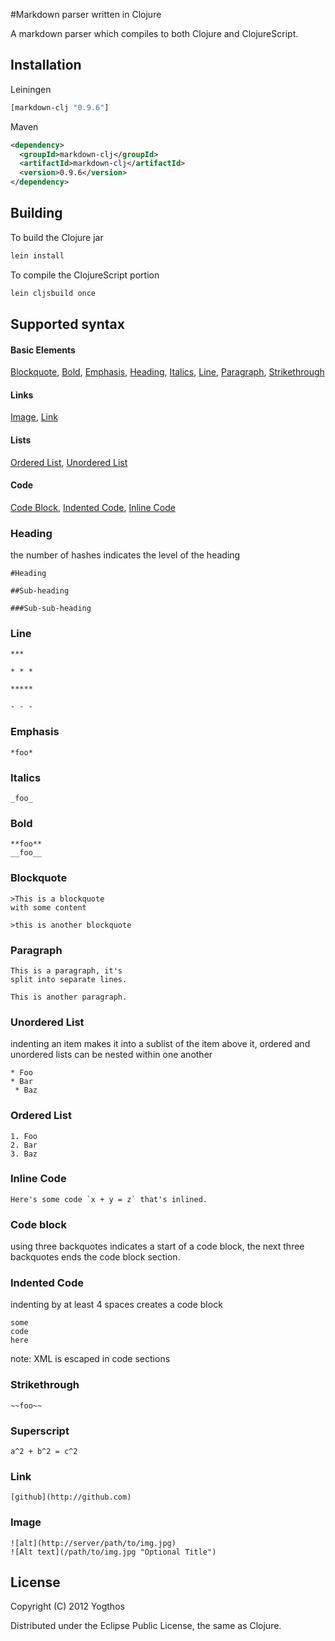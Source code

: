 #Markdown parser written in Clojure

A markdown parser which compiles to both Clojure and ClojureScript.

## Installation

Leiningen

```clojure
[markdown-clj "0.9.6"]
```

Maven

```xml
<dependency>
  <groupId>markdown-clj</groupId>
  <artifactId>markdown-clj</artifactId>
  <version>0.9.6</version>
</dependency>
```

## Building

To build the Clojure jar 

```bash
lein install
```

To compile the ClojureScript portion

```bash
lein cljsbuild once
```

## Supported syntax

#### Basic Elements
[Blockquote](#blockquote),
[Bold](#bold),
[Emphasis](#emphasis),
[Heading](#heading),
[Italics](#italics),
[Line](#line),
[Paragraph](#paragraph),
[Strikethrough](#strikethrough)

#### Links
[Image](#image),
[Link](#link)


#### Lists
[Ordered List](#ordered-list),
[Unordered List](#unordered-list)

#### Code
[Code Block](#code-block),
[Indented Code](#indented-code),
[Inline Code](#inline-code)


### Heading

the number of hashes indicates the level of the heading

```
#Heading

##Sub-heading 

###Sub-sub-heading 
```

### Line

```
***

* * *

*****

- - -
```

### Emphasis

```
*foo*
```

### Italics

```
_foo_
```

### Bold

```
**foo**
__foo__
```

### Blockquote
```
>This is a blockquote
with some content

>this is another blockquote
```

### Paragraph

```
This is a paragraph, it's
split into separate lines.

This is another paragraph.

```

### Unordered List

indenting an item makes it into a sublist of the item above it, ordered and unordered lists can be nested within one another

```
* Foo
* Bar
 * Baz
```

### Ordered List

```
1. Foo
2. Bar
3. Baz
```

### Inline Code 

```
Here's some code `x + y = z` that's inlined.
```

### Code block

using three backquotes indicates a start of a code block, the next three backquotes ends the code block section.

### Indented Code

indenting by at least 4 spaces creates a code block

    some
    code 
    here

note: XML is escaped in code sections

### Strikethrough

```
~~foo~~
```

### Superscript

```
a^2 + b^2 = c^2
```

### Link
```
[github](http://github.com)
```

### Image
```
![alt](http://server/path/to/img.jpg)
![Alt text](/path/to/img.jpg "Optional Title")
```

## License

Copyright (C) 2012 Yogthos

Distributed under the Eclipse Public License, the same as Clojure.







